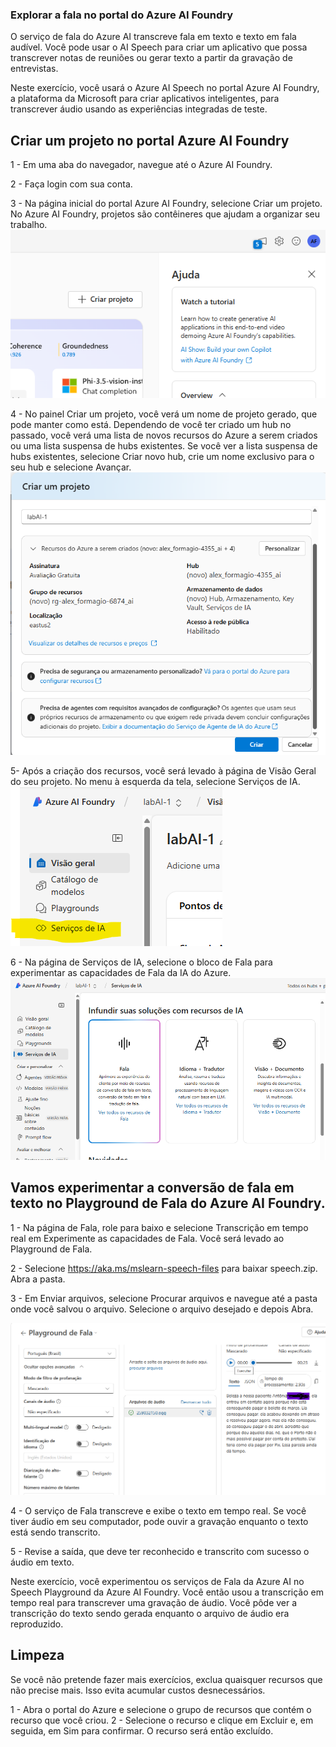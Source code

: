 
### Explorar a fala no portal do Azure AI Foundry
O serviço de fala do Azure AI transcreve fala em texto e texto em fala audível. Você pode usar o AI Speech para criar um aplicativo que possa transcrever notas de reuniões ou gerar texto a partir da gravação de entrevistas.

Neste exercício, você usará o Azure AI Speech no portal Azure AI Foundry, a plataforma da Microsoft para criar aplicativos inteligentes, para transcrever áudio usando as experiências integradas de teste.

## Criar um projeto no portal Azure AI Foundry

1 - Em uma aba do navegador, navegue até o Azure AI Foundry.

2 - Faça login com sua conta.

3 - Na página inicial do portal Azure AI Foundry, selecione Criar um projeto. No Azure AI Foundry, projetos são contêineres que ajudam a organizar seu trabalho.
![Wizard de criação](images/ia1.png)

4 - No painel Criar um projeto, você verá um nome de projeto gerado, que pode manter como está. Dependendo de você ter criado um hub no passado, você verá uma lista de novos recursos do Azure a serem criados ou uma lista suspensa de hubs existentes. Se você ver a lista suspensa de hubs existentes, selecione Criar novo hub, crie um nome exclusivo para o seu hub e selecione Avançar.
![Criando projeto](images/ia2.png)


5- Após a criação dos recursos, você será levado à página de Visão Geral do seu projeto. No menu à esquerda da tela, selecione Serviços de IA.
![Serviços de IA](images/ia3.png)

6 - Na página de Serviços de IA, selecione o bloco de Fala para experimentar as capacidades de Fala da IA do Azure.
![Serviços de Fala](images/ia4.png)

## Vamos experimentar a conversão de fala em texto no Playground de Fala do Azure AI Foundry.  

1 - Na página de Fala, role para baixo e selecione Transcrição em tempo real em Experimente as capacidades de Fala. Você será levado ao Playground de Fala.  

2 - Selecione https://aka.ms/mslearn-speech-files para baixar speech.zip. Abra a pasta.  

3 - Em Enviar arquivos, selecione Procurar arquivos e navegue até a pasta onde você salvou o arquivo. Selecione o arquivo desejado e depois Abra.

![Audio selecionado](images/ia6.png)

4 - O serviço de Fala transcreve e exibe o texto em tempo real. Se você tiver áudio em seu computador, pode ouvir a gravação enquanto o texto está sendo transcrito.

5 - Revise a saída, que deve ter reconhecido e transcrito com sucesso o áudio em texto.

Neste exercício, você experimentou os serviços de Fala da Azure AI no Speech Playground da Azure AI Foundry. Você então usou a transcrição em tempo real para transcrever uma gravação de áudio. Você pôde ver a transcrição do texto sendo gerada enquanto o arquivo de áudio era reproduzido.

## Limpeza
Se você não pretende fazer mais exercícios, exclua quaisquer recursos que não precise mais. Isso evita acumular custos desnecessários.

1 - Abra o portal do Azure e selecione o grupo de recursos que contém o recurso que você criou. 
2 - Selecione o recurso e clique em Excluir e, em seguida, em Sim para confirmar. O recurso será então excluído.